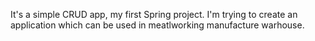 It's a simple CRUD app, my first Spring project. I'm trying to create an application which can be used in meatlworking manufacture warhouse.

